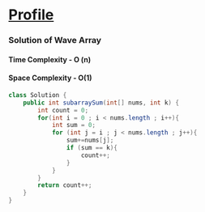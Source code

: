  [ Profile ](https://github.com/rath23)
 ========

### Solution of Wave Array
#### Time Complexity - O (n)
#### Space Complexity - O(1)

```java 
class Solution {
    public int subarraySum(int[] nums, int k) {
        int count = 0;
        for(int i = 0 ; i < nums.length ; i++){
            int sum = 0;
            for (int j = i ; j < nums.length ; j++){
                sum+=nums[j];
                if (sum == k){
                    count++;
                }
            }
        }
        return count++;
    }
}
```